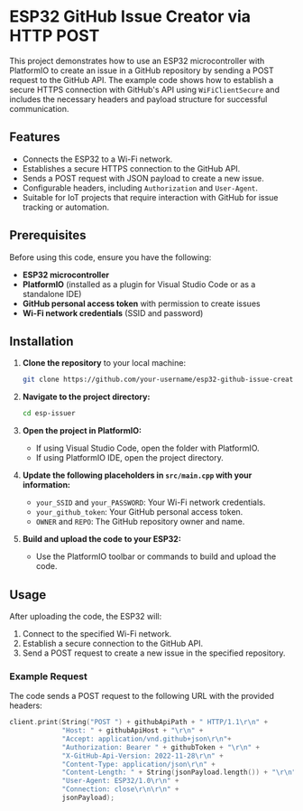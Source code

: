 # ESP32 GitHub Issue Creator via HTTP POST

This project demonstrates how to use an ESP32 microcontroller with PlatformIO to create an issue in a GitHub repository by sending a POST request to the GitHub API. The example code shows how to establish a secure HTTPS connection with GitHub's API using `WiFiClientSecure` and includes the necessary headers and payload structure for successful communication.

## Features

- Connects the ESP32 to a Wi-Fi network.
- Establishes a secure HTTPS connection to the GitHub API.
- Sends a POST request with JSON payload to create a new issue.
- Configurable headers, including `Authorization` and `User-Agent`.
- Suitable for IoT projects that require interaction with GitHub for issue tracking or automation.

## Prerequisites

Before using this code, ensure you have the following:

- **ESP32 microcontroller**
- **PlatformIO** (installed as a plugin for Visual Studio Code or as a standalone IDE)
- **GitHub personal access token** with permission to create issues
- **Wi-Fi network credentials** (SSID and password)

## Installation

1. **Clone the repository** to your local machine:

    ```sh
    git clone https://github.com/your-username/esp32-github-issue-creator.git
    ```

2. **Navigate to the project directory:**

    ```sh
    cd esp-issuer
    ```

3. **Open the project in PlatformIO:**

    - If using Visual Studio Code, open the folder with PlatformIO.
    - If using PlatformIO IDE, open the project directory.

4. **Update the following placeholders in `src/main.cpp` with your information:**

    - `your_SSID` and `your_PASSWORD`: Your Wi-Fi network credentials.
    - `your_github_token`: Your GitHub personal access token.
    - `OWNER` and `REPO`: The GitHub repository owner and name.

5. **Build and upload the code to your ESP32:**

    - Use the PlatformIO toolbar or commands to build and upload the code.

## Usage

After uploading the code, the ESP32 will:

1. Connect to the specified Wi-Fi network.
2. Establish a secure connection to the GitHub API.
3. Send a POST request to create a new issue in the specified repository.

### Example Request

The code sends a POST request to the following URL with the provided headers:

```cpp
client.print(String("POST ") + githubApiPath + " HTTP/1.1\r\n" +
             "Host: " + githubApiHost + "\r\n" +
             "Accept: application/vnd.github+json\r\n"+
             "Authorization: Bearer " + githubToken + "\r\n" +
             "X-GitHub-Api-Version: 2022-11-28\r\n" +
             "Content-Type: application/json\r\n" +
             "Content-Length: " + String(jsonPayload.length()) + "\r\n" +
             "User-Agent: ESP32/1.0\r\n" +
             "Connection: close\r\n\r\n" +
             jsonPayload);
